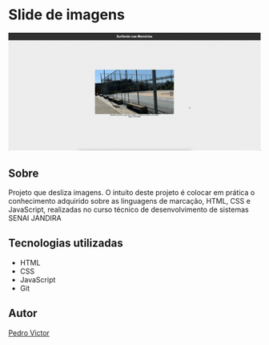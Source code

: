 # Slide de imagens 
![](./img/Gravação%20de%20Tela%202025-08-07%20às%2016.24.58.mov.gif)  

## Sobre
Projeto que desliza imagens. O intuito deste projeto é colocar em prática o conhecimento adquirido sobre as linguagens de marcação, HTML, CSS e JavaScript, realizadas no curso técnico de desenvolvimento de sistemas SENAI JANDIRA

## Tecnologias utilizadas
- HTML
- CSS
- JavaScript
- Git
## Autor
[Pedro Victor](https://www.linkedin.com/in/pedro-rodrigues-41169031b/) 

